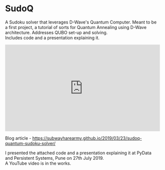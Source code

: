 # SudoQ
A Sudoku solver that leverages D-Wave's Quantum Computer.
Meant to be a first project, a tutorial of sorts for Quantum Annealing using D-Wave architecture. Addresses QUBO set-up and solving.  
Includes code and a presentation explaining it. 

<style>.embed-container { position: relative; padding-bottom: 56.25%; height: 0; overflow: hidden; max-width: 100%; } .embed-container iframe, .embed-container object, .embed-container embed { position: absolute; top: 0; left: 0; width: 100%; height: 100%; }</style><div class='embed-container'><iframe src='https://www.youtube.com/embed/1TSZNf_5TEw' frameborder='0' allowfullscreen></iframe></div>  

Blog article - https://subwayharearmy.github.io/2019/03/23/sudoq-quantum-sudoku-solver/  
  
I presented the attached code and a presentation explaining it at PyData and Persistent Systems, Pune on 27th July 2019.  
A YouTube video is in the works.
